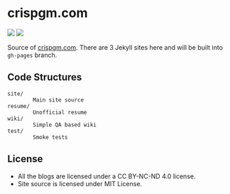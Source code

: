 # crispgm.com

![](https://travis-ci.org/crispgm/crispgm.com.svg)
![](http://stars-badge.herokuapp.com/crispgm/crispgm.com/last-pages-build.svg)

Source of [crispgm.com](https://crispgm.com/). There are 3 Jekyll sites here and will be built into `gh-pages` branch.

## Code Structures

```
site/
        Main site source
resume/
        Unofficial resume
wiki/
        Simple QA based wiki
test/
        Smoke tests
```

## License

* All the blogs are licensed under a CC BY-NC-ND 4.0 license.
* Site source is licensed under MIT License.

